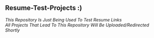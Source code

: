 ## Resume-Test-Projects :)

_This Repository Is Just Being Used To Test Resume Links <br>
All Projects That Lead To This Repository Will Be Uploaded/Redirected Shortly_

